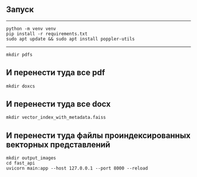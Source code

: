 ## Запуск 
---
```
python -m venv venv
pip install -r requirements.txt
sudo apt update && sudo apt install poppler-utils
```
---
```
mkdir pdfs
```
И перенести туда все pdf
---
```
mkdir doxcs
```
И перенести туда все docx
---
```
mkdir vector_index_with_metadata.faiss
```
И перенести туда файлы проиндексированных векторных представлений
---

```
mkdir output_images
cd fast_api
uvicorn main:app --host 127.0.0.1 --port 8000 --reload
```

